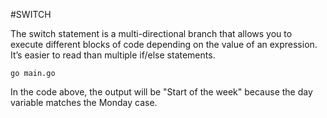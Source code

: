 #SWITCH 

The switch statement is a multi-directional branch that allows you to execute different blocks of code depending on the value of an expression. It’s easier to read than multiple if/else statements.

`go main.go`

In the code above, the output will be "Start of the week" because the day variable matches the Monday case.